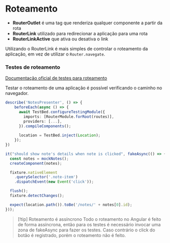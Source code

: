# Roteamento

- **RouterOutlet** é uma tag que renderiza qualquer componente a partir da rota
- **RouterLink** utilizado para redirecionar a aplicação para uma rota
- **RouterLinkActive** que ativa ou desativa o link

Utilizando o RouterLink é mais simples de controlar o roteamento da aplicação, em vez de utilizar o `Router.navegate`.

### Testes de roteamento

[Documentação oficial de testes para roteamento](https://angular.dev/guide/routing/testing)

Testar o roteamento de uma aplicação é possível verificando o caminho no navegador.

```ts
describe('NotesPresenter', () => {
	beforeEach(async () => {
	  await TestBed.configureTestingModule({
		imports: [RouterModule.forRoot(routes)],
		providers: [...],
	  }).compileComponents();
	
	  location = TestBed.inject(Location);
	});
})

it("should show note's details when note is clicked", fakeAsync(() => {
  const notes = mockNotes();
  createComponent(notes);

  fixture.nativeElement
	.querySelector('.note-item')
	.dispatchEvent(new Event('click'));

  flush();
  fixture.detectChanges();

  expect(location.path()).toBe('/notes/' + notes[0].id);
}));
```

> [!tip] Roteamento é assíncrono
> Todo o roteamento no Angular é feito de forma assíncrona, então para os testes é necessário invocar uma zona de fakeAsync para fazer os testes. Caso contrário o click do botão é registrado, porém o roteamento não é feito.


